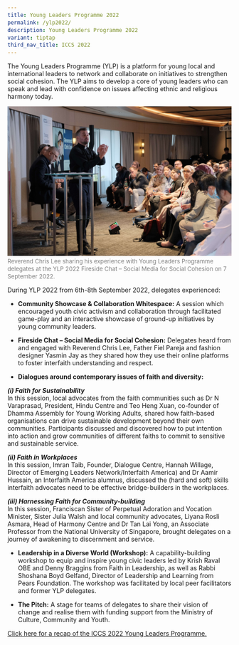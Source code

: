 ```yaml
---
title: Young Leaders Programme 2022
permalink: /ylp2022/
description: Young Leaders Programme 2022
variant: tiptap
third_nav_title: ICCS 2022
---
```

The Young Leaders Programme (YLP) is a platform for young local and international leaders to network and collaborate on initiatives to strengthen social cohesion. The YLP aims to develop a core of young leaders who can speak and lead with confidence on issues affecting ethnic and religious harmony today. 

![](/images/Rev%20Chris.jpg)
<font color="grey"><font size="-1">Reverend Chris Lee sharing his experience with Young Leaders Programme delegates at the YLP 2022 Fireside Chat – Social Media for Social Cohesion on 7 September 2022.</font></font>

During YLP 2022 from 6th-8th September 2022, delegates experienced:

* **Community Showcase &amp; Collaboration Whitespace:** A session which encouraged youth civic activism and collaboration through facilitated game-play and an interactive showcase of ground-up initiatives by young community leaders.  


* **Fireside Chat – Social Media for Social Cohesion:** Delegates heard from and engaged with Reverend Chris Lee, Father Fiel Pareja and fashion designer Yasmin Jay as they shared how they use their online platforms to foster interfaith understanding and respect.  


* **Dialogues around contemporary issues of faith and diversity:**  

<b><i>(i) Faith for Sustainability</i></b>  
In this session, local advocates from the faith communities such as Dr N Varaprasad, President, Hindu Centre and Teo Heng Xuan, co-founder of Dhamma Assembly for Young Working Adults, shared how faith-based organisations can drive sustainable development beyond their own communities. Participants discussed and discovered how to put intention into action and grow communities of different faiths to commit to sensitive and sustainable service.  

<b><i>(ii) Faith in Workplaces</i></b>  
In this session, Imran Taib, Founder, Dialogue Centre, Hannah Willage, Director of Emerging Leaders Network/Interfaith America) and Dr Aamir Hussain, an Interfaith America alumnus, discussed the (hard and soft) skills interfaith advocates need to be effective bridge-builders in the workplaces.  

<b><i>(iii) Harnessing Faith for Community-building</i></b>    
In this session, Franciscan Sister of Perpetual Adoration and Vocation Minister, Sister Julia Walsh and local community advocates, Liyana Rosli Asmara, Head of Harmony Centre and Dr Tan Lai Yong, an Associate Professor from the National University of Singapore, brought delegates on a journey of awakening to discernment and service.  


* **Leadership in a Diverse World (Workshop):** A capability-building workshop to equip and inspire young civic leaders led by Krish Raval OBE and Denny Braggins from Faith in Leadership, as well as Rabbi Shoshana Boyd Gelfand, Director of Leadership and Learning from Pears Foundation. The workshop was facilitated by local peer facilitators and former YLP delegates.  


* **The Pitch:** A stage for teams of delegates to share their vision of change and realise them with funding support from the Ministry of Culture, Community and Youth.

[Click here for a recap of the ICCS 2022 Young Leaders Programme.](/latest/putting-our-faith-in-youth/)